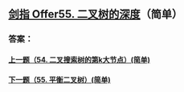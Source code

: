 ## [ 剑指 Offer55. 二叉树的深度](https://leetcode-cn.com/problems/merge-two-sorted-lists/)（简单）





### 答案：



#### [上一题（54. 二叉搜索树的第k大节点）(简单)](https://github.com/sdwwld/leetCode/blob/master/src/main/java/com/wld/java/offer/剑指Offer54.md)

#### [下一题（55. 平衡二叉树）(简单)](https://github.com/sdwwld/leetCode/blob/master/src/main/java/com/wld/java/offer/剑指Offer55-II.md)